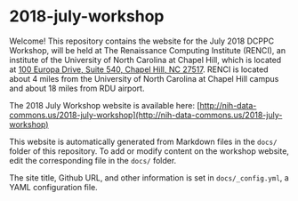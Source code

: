 # 2018-july-workshop

Welcome! This repository contains the website for the July 2018 DCPPC Workshop, will be held at The Renaissance Computing Institute (RENCI), an institute of the University of North Carolina at Chapel Hill, which is located at [100 Europa Drive, Suite 540, Chapel Hill, NC 27517](https://www.google.com/maps/place/100+Europa+Dr,+Chapel+Hill,+NC+27517/@35.9392635,-79.020576,17z/data=!3m1!4b1!4m5!3m4!1s0x89ace7f888b92489:0x726a47e95db81d35!8m2!3d35.9392635!4d-79.0183873). RENCI is located about 4 miles from the University of North Carolina at Chapel Hill campus and about 18 miles from RDU airport.

The 2018 July Workshop website is available here: [http://nih-data-commons.us/2018-july-workshop](http://nih-data-commons.us/2018-july-workshop)

This website is automatically generated from Markdown files in the `docs/` folder of this repository.
To add or modify content on the workshop website, edit the corresponding file in the `docs/` folder.

The site title, Github URL, and other information is set in `docs/_config.yml`, a YAML configuration file.

